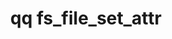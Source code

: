 ---
category: fs
command: fs_file_set_attr
optional_options:
- alternate: []
  help: File path
  name: --path
  required: false
- alternate: []
  help: File ID
  name: --id
  required: false
- alternate: []
  help: Stream ID
  name: --stream-id
  required: false
- alternate: []
  help: Stream name
  name: --stream-name
  required: false
- alternate: []
  help: Posix-style file mode (octal)
  name: --mode
  required: false
- alternate: []
  help: File size
  name: --size
  required: false
- alternate: []
  help: File creation time (as RFC 3339 string)
  name: --creation-time
  required: false
- alternate: []
  help: File access time (as RFC 3339 string)
  name: --access-time
  required: false
- alternate: []
  help: File modification time (as RFC 3339 string)
  name: --modification-time
  required: false
- alternate: []
  help: File change time (as RFC 3339 string)
  name: --change-time
  required: false
- alternate: []
  help: File owner as auth_id
  name: --owner
  required: false
- alternate: []
  help: File owner as local user name
  name: --owner-local
  required: false
- alternate: []
  help: File owner as SID
  name: --owner-sid
  required: false
- alternate: []
  help: File owner as NFS UID
  name: --owner-uid
  required: false
- alternate: []
  help: File group as auth_id
  name: --group
  required: false
- alternate: []
  help: File group as local group name
  name: --group-local
  required: false
- alternate: []
  help: File group as SID
  name: --group-sid
  required: false
- alternate: []
  help: File group as NFS GID
  name: --group-gid
  required: false
permalink: /qq-cli-command-guide/fs/fs_file_set_attr.html
positional_options: []
sidebar: qq_cli_command_reference_sidebar
summary: This section explains how to use the <code>qq fs_file_set_attr</code> command.
synopsis: Set file attributes
title: qq fs_file_set_attr
usage: "qq fs_file_set_attr [-h] (--path PATH | --id ID) [--stream-id STREAM_ID |\
  \ --stream-name STREAM_NAME] [--mode MODE] [--size SIZE]\n    [--creation-time CREATION_TIME]\
  \ [--access-time ACCESS_TIME] [--modification-time MODIFICATION_TIME]\n    [--change-time\
  \ CHANGE_TIME] [--owner OWNER | --owner-local OWNER_LOCAL | --owner-sid OWNER_SID\
  \ | --owner-uid OWNER_UID]\n    [--group GROUP | --group-local GROUP_LOCAL | --group-sid\
  \ GROUP_SID | --group-gid GROUP_GID]"
zendesk_source: qq CLI Command Guide

---